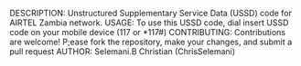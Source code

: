 DESCRIPTION:  Unstructured Supplementary Service Data (USSD) code for AIRTEL Zambia network.
USAGE:        To use this USSD code, dial insert USSD code on your mobile device (117  or *117#)
CONTRIBUTING: Contributions are welcome! P;ease fork the repository, make your changes, and submit a pull request
AUTHOR:       Selemani.B Christian  (ChrisSelemani)
